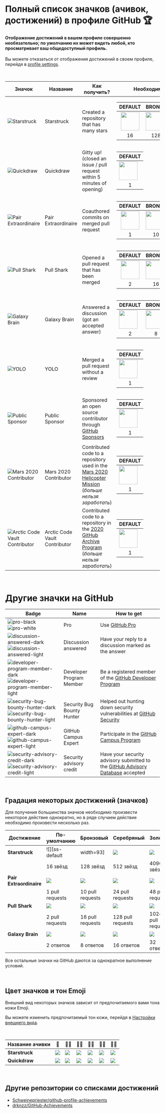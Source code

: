 # Полный список значков (ачивок, достижений) в профиле GitHub 🏆

#### Отображение достижений в вашем профиле совершенно необязательно; по умолчанию их может видеть любой, кто просматривает ваш общедоступный профиль.

Вы можете отказаться от отображения достижений в своем профиле, перейдя в [profile settings](https://github.com/settings).

<br>

| Значок | Название                      | Как получить?                                                                                                                                                          | Необходимое количество                                                                                                                                                                                                                                                                                                                                                                                                                                                                                                                                                                                                                                                                                                                                                                                                                                                 |
|---------------------------------------------------------------------------------------------------------------------------------|-------------------------------|------------------------------------------------------------------------------------------------------------------------------------------------------------------------|------------------------------------------------------------------------------------------------------------------------------------------------------------------------------------------------------------------------------------------------------------------------------------------------------------------------------------------------------------------------------------------------------------------------------------------------------------------------------------------------------------------------------------------------------------------------------------------------------------------------------------------------------------------------------------------------------------------------------------------------------------------------------------------------------------------------------------------------------------------------|
| ![Starstruck](https://github.githubassets.com/images/modules/profile/achievements/starstruck-default.png)                       | Starstruck                    | Created a repository that has many stars                                                                                                                               | <table>  <thead>  <tr>  <th>DEFAULT</th> <th>BRONZE</th>  <th>SILVER</th>  <th>GOLD</th>  </tr>  </thead>  <tbody>  <tr>  <td align="center"><img src="https://github.githubassets.com/images/modules/profile/achievements/starstruck-default.png" width="60px"></td>   <td><img src="https://github.githubassets.com/images/modules/profile/achievements/starstruck-bronze.png" width="60px" align="center"></td>  <td><img src="https://github.githubassets.com/images/modules/profile/achievements/starstruck-silver.png" width="60px"></td>  <td><img src="https://github.githubassets.com/images/modules/profile/achievements/starstruck-gold.png" width="60px"></td>  </tr>  <tr>  <td align="center">16</td>  <td align="center">128</td>  <td align="center">512</td>  <td align="center">4096</td>  </tr>   </tbody>  </table>                                |
| ![Quickdraw](https://github.githubassets.com/images/modules/profile/achievements/quickdraw-default.png)                         | Quickdraw                     | Gitty up!<br>(closed an issue / pull request within 5 minutes of opening)                                                                                              | <table>  <thead>  <tr>  <th>DEFAULT</th>  </tr>  </thead>  <tbody>  <tr>  <td><img src="https://github.githubassets.com/images/modules/profile/achievements/quickdraw-default.png" width="60px"></td> </tr>  <tr>  <td align="center">1</td> </tr>   </tbody>  </table>                                                                                                                                                                                                                                                                                                                                                                                                                                                                                                                                                                                                |
| ![Pair Extraordinaire](https://github.githubassets.com/images/modules/profile/achievements/pair-extraordinaire-default.png)     | Pair Extraordinaire           | Coauthored commits on merged pull request                                                                                                                              | <table>  <thead>  <tr>  <th>DEFAULT</th> <th>BRONZE</th>  <th>SILVER</th>  <th>GOLD</th>  </tr>  </thead>  <tbody>  <tr>  <td align="center"><img src="https://github.githubassets.com/images/modules/profile/achievements/pair-extraordinaire-default.png" width="60px"></td>   <td><img src="https://github.githubassets.com/images/modules/profile/achievements/pair-extraordinaire-bronze.png" width="60px" align="center"></td>  <td><img src="https://github.githubassets.com/images/modules/profile/achievements/pair-extraordinaire-silver.png" width="60px"></td>  <td><img src="https://github.githubassets.com/images/modules/profile/achievements/pair-extraordinaire-gold.png" width="60px"></td>  </tr>  <tr>  <td align="center">1</td>  <td align="center">10</td>  <td align="center">24</td>  <td align="center">48</td>  </tr>   </tbody>  </table> |
| ![Pull Shark](https://github.githubassets.com/images/modules/profile/achievements/pull-shark-default.png)                       | Pull Shark                    | Opened a pull request that has been merged                                                                                                                             | <table>  <thead>  <tr>  <th>DEFAULT</th> <th>BRONZE</th>  <th>SILVER</th>  <th>GOLD</th>  </tr>  </thead>  <tbody>  <tr>  <td align="center"><img src="https://github.githubassets.com/images/modules/profile/achievements/pull-shark-default.png" width="60px"></td>   <td><img src="https://github.githubassets.com/images/modules/profile/achievements/pull-shark-bronze.png" width="60px" align="center"></td>  <td><img src="https://github.githubassets.com/images/modules/profile/achievements/pull-shark-silver.png" width="60px"></td>  <td><img src="https://github.githubassets.com/images/modules/profile/achievements/pull-shark-gold.png" width="60px"></td>  </tr>  <tr>  <td align="center">2</td>  <td align="center">16</td>  <td align="center">128</td>  <td align="center">1024</td>  </tr>   </tbody>  </table>                                  |
| ![Galaxy Brain](https://github.githubassets.com/images/modules/profile/achievements/galaxy-brain-default.png)                   | Galaxy Brain                  | Answered a discussion<br>(got an accepted answer)                                                                                                                      | <table>  <thead>  <tr>  <th>DEFAULT</th> <th>BRONZE</th>  <th>SILVER</th>  <th>GOLD</th>  </tr>  </thead>  <tbody>  <tr>  <td><img src="https://github.githubassets.com/images/modules/profile/achievements/galaxy-brain-default.png" width="60px"></td>  <td><img src="https://github.githubassets.com/images/modules/profile/achievements/galaxy-brain-bronze.png" width="60px" align="center"></td>  <td><img src="https://github.githubassets.com/images/modules/profile/achievements/galaxy-brain-silver.png" width="60px"></td>  <td><img src="https://github.githubassets.com/images/modules/profile/achievements/galaxy-brain-gold.png" width="60px"></td>  </tr>  <tr>  <td align="center">2</td> <td align="center">8</td>  <td align="center">16</td>  <td align="center">32</td>  </tr>   </tbody>  </table>                                               |
| ![YOLO](https://github.githubassets.com/images/modules/profile/achievements/yolo-default.png)                                   | YOLO                          | Merged a pull request without a review                                                                                                                                 | <table>  <thead>  <tr>  <th>DEFAULT</th>  </tr>  </thead>  <tbody>  <tr>  <td><img src="https://github.githubassets.com/images/modules/profile/achievements/yolo-default.png" width="60px"></td> </tr>  <tr>  <td align="center">1</td> </tr>   </tbody>  </table>                                                                                                                                                                                                                                                                                                                                                                                                                                                                                                                                                                                                     |
| ![Public Sponsor](https://github.githubassets.com/images/modules/profile/achievements/public-sponsor-default.png)               | Public Sponsor                | Sponsored an open source contributor through [GitHub Sponsors](https://github.com/sponsors)                                                                            | <table>  <thead>  <tr>  <th>DEFAULT</th>  </tr>  </thead>  <tbody>  <tr>  <td><img src="https://github.githubassets.com/images/modules/profile/achievements/public-sponsor-default.png" width="60px"></td> </tr>  <tr>  <td align="center">1</td> </tr>   </tbody>  </table>                                                                                                                                                                                                                                                                                                                                                                                                                                                                                                                                                                                           |
| ![Mars 2020 Contributor](https://github.githubassets.com/images/modules/profile/achievements/mars-2020-contributor-default.png) | Mars 2020 Contributor         | Contributed code to a repository used in the [Mars 2020 Helicopter Mission](https://github.com/readme/featured/nasa-ingenuity-helicopter) (*больше нельзя заработать*) | <table>  <thead>  <tr>  <th>DEFAULT</th>  </tr>  </thead>  <tbody>  <tr>  <td><img src="https://github.githubassets.com/images/modules/profile/achievements/mars-2020-contributor-default.png" width="60px"></td> </tr>  <tr>  <td align="center">1</td> </tr>   </tbody>  </table>                                                                                                                                                                                                                                                                                                                                                                                                                                                                                                                                                                                    |
| ![Arctic Code Vault Contributor][arctic]                                                                                        | Arctic Code Vault Contributor | Contributed code to a repository in the [2020 GitHub Archive Program](https://archiveprogram.github.com/) (*больше нельзя заработать*)                                 | <table>  <thead>  <tr>  <th>DEFAULT</th>  </tr>  </thead>  <tbody>  <tr>  <td><img src="https://github.githubassets.com/images/modules/profile/achievements/arctic-code-vault-contributor-default.png" width="60px"></td> </tr>  <tr>  <td align="center">1</td> </tr>   </tbody>  </table>                                                                                                                                                                                                                                                                                                                                                                                                                                                                                                                                                                            |

[arctic]: https://github.githubassets.com/images/modules/profile/achievements/arctic-code-vault-contributor-default.png

<br>

# Другие значки на GitHub

| Badge                                                                                                                                                                                                                                                                                                                    | Name                       | How to get                                                                                                                        |
|--------------------------------------------------------------------------------------------------------------------------------------------------------------------------------------------------------------------------------------------------------------------------------------------------------------------------|----------------------------|-----------------------------------------------------------------------------------------------------------------------------------|
| ![pro-black](https://user-images.githubusercontent.com/65187002/173065669-d1fdb5a7-8895-43cc-8dea-72a511a37e86.svg#gh-light-mode-only) ![pro-white](https://user-images.githubusercontent.com/65187002/173065531-57dbf8b1-7eb7-4d46-81bf-f2d18c7c9112.svg#gh-dark-mode-only)                                             | Pro                        | Use [GitHub Pro](https://docs.github.com/en/get-started/learning-about-github/githubs-products#github-pro)                        |
| ![discussion-answered-dark](https://user-images.githubusercontent.com/65187002/173078083-15a75f15-b040-4a92-8d70-561a206d9fd9.svg#gh-dark-mode-only)![discussion-answered-light](https://user-images.githubusercontent.com/65187002/173078106-28bea542-4620-46ee-837d-defda3e44ca6.svg#gh-light-mode-only)               | Discussion answered        | Have  your reply to a discussion marked as the answer                                                                             |
| ![developer-program-member-dark](https://user-images.githubusercontent.com/65187002/173079579-3c393d22-7a13-4e7d-87b8-341fb613d52b.svg#gh-dark-mode-only)![developer-program-member-light](https://user-images.githubusercontent.com/65187002/173079614-33f43a97-1cc2-4228-85e3-ef43836e17c2.svg#gh-light-mode-only)     | Developer Program Member   | Be a registered member of the [GitHub Developer Program](https://docs.github.com/en/developers/overview/github-developer-program) |
| ![security-bug-bounty-hunter-dark](https://user-images.githubusercontent.com/65187002/173081624-93e3cf1f-50b7-45a4-82b7-1954f66368b9.svg#gh-dark-mode-only)![security-bug-bounty-hunter-light](https://user-images.githubusercontent.com/65187002/173081657-e500d72c-9247-44c2-a3d3-2deff30e1ae7.svg#gh-light-mode-only) | Security Bug Bounty Hunter | Helped out hunting down security vulnerabilities at [GitHub Security](https://bounty.github.com/)                                 |
| ![github-campus-expert-dark](https://user-images.githubusercontent.com/65187002/173082819-b3625c23-bfd6-4492-b828-56ed91c45f52.svg#gh-dark-mode-only)![github-campus-expert-light](https://user-images.githubusercontent.com/65187002/173082836-08be81fe-13b7-4acf-9096-e5241d76f237.svg#gh-light-mode-only)             | GitHub Campus Expert       | Participate in the [GitHub Campus Program](https://education.github.com/experts)                                                  |
| ![security-advisory-credit-dark](https://user-images.githubusercontent.com/65187002/173084051-79a0a626-1c1a-4d60-afdf-50ad001d7b21.svg#gh-dark-mode-only)![security-advisory-credit-light](https://user-images.githubusercontent.com/65187002/173084071-5f321da2-b2a9-490b-a524-1b21fa384d7e.svg#gh-light-mode-only)     | Security advisory credit   | Have your security advisory submitted to the [GitHub Advisory Database](https://github.com/advisories) accepted                   |

<br>

## Градация некоторых достижений (значков)

Для получения большинства значков необходимо произвести некоторое действие однократно, но в ряде случаем действие необходимо произвести несколько раз.

| **Достижение**          | По-умолчанию    | Бронзовый        | Серебряный        | Золотой            |
|-------------------------|-----------------|------------------|-------------------|--------------------|
| **Starstruck**          | ![][ss-default | width=93] | ![][ss-bronze]   | ![][ss-silver]    | ![][ss-gold]       |
|                         | 16 звёзд        | 128 звёзд        | 512 звёзд         | 4096 звёзд         |
| **Pair Extraordinaire** | ![][pe-default] | ![][pe-bronze]   | ![][pe-silver]    | ![][pe-gold]       |
|                         | 1 pull requests | 10 pull requests | 24 pull requests  | 48 pull requests   |
| **Pull Shark**          | ![][ps-default] | ![][ps-bronze]   | ![][ps-silver]    | ![][ps-gold]       |
|                         | 2 pull requests | 16 pull requests | 128 pull requests | 1024 pull requests |
| **Galaxy Brain**        | ![][gb-default] | ![][gb-bronze]   | ![][gb-silver]    | ![][gb-gold]       |
|                         | 2 ответов       | 8 ответов        | 16 ответов        | 32 ответов         |

[ss-default]: https://github.githubassets.com/images/modules/profile/achievements/starstruck-default.png
[ss-bronze]: https://github.githubassets.com/images/modules/profile/achievements/starstruck-bronze.png
[ss-silver]: https://github.githubassets.com/images/modules/profile/achievements/starstruck-silver.png
[ss-gold]: https://github.githubassets.com/images/modules/profile/achievements/starstruck-gold.png

[pe-default]: https://github.githubassets.com/images/modules/profile/achievements/pair-extraordinaire-default.png
[pe-bronze]: https://github.githubassets.com/images/modules/profile/achievements/pair-extraordinaire-bronze.png
[pe-silver]: https://github.githubassets.com/images/modules/profile/achievements/pair-extraordinaire-silver.png
[pe-gold]: https://github.githubassets.com/images/modules/profile/achievements/pair-extraordinaire-gold.png

[ps-default]: https://github.githubassets.com/images/modules/profile/achievements/pull-shark-default.png
[ps-bronze]: https://github.githubassets.com/images/modules/profile/achievements/pull-shark-bronze.png
[ps-silver]: https://github.githubassets.com/images/modules/profile/achievements/pull-shark-silver.png
[ps-gold]: https://github.githubassets.com/images/modules/profile/achievements/pull-shark-gold.png

[gb-default]: https://github.githubassets.com/images/modules/profile/achievements/galaxy-brain-default.png
[gb-bronze]: https://github.githubassets.com/images/modules/profile/achievements/galaxy-brain-bronze.png
[gb-silver]: https://github.githubassets.com/images/modules/profile/achievements/galaxy-brain-silver.png
[gb-gold]: https://github.githubassets.com/images/modules/profile/achievements/galaxy-brain-gold.png

Все остальные значки на GitHub даются за однократное выполнение условий.

<br>

## Цвет значков и тон Emoji

Внешний вид некоторых значков зависит от предпочитаемого вами тона кожи Emoji.

Вы можете изменить предпочитаемый тон кожи, перейдя в [Настройки внешнего вида](https://github.com/settings/appearance).

<br>

| **Название ачивки** | 👋 | 👋🏻 | 👋🏼 | 👋🏽 | 👋🏾 | 👋🏿 |
| ------------------- | -------------- | ------------ | ------------------- | ------------- | ------------------ | ----------- |
| **Starstruck**      | ![][s-default] | ![][s-light] | ![][s-light-medium] | ![][s-medium] | ![][s-medium-dark] | ![][s-dark] |
| **Quickdraw**       | ![][q-default] | ![][q-light] | ![][q-light-medium] | ![][q-medium] | ![][q-medium-dark] | ![][q-dark] |

[s-default]: https://github.githubassets.com/images/modules/profile/achievements/starstruck-default.png
[s-light]: https://github.githubassets.com/images/modules/profile/achievements/starstruck-default--light.png
[s-light-medium]: https://github.githubassets.com/images/modules/profile/achievements/starstruck-default--light-medium.png
[s-medium]: https://github.githubassets.com/images/modules/profile/achievements/starstruck-default--medium.png
[s-medium-dark]: https://github.githubassets.com/images/modules/profile/achievements/starstruck-default--medium-dark.png
[s-dark]: https://github.githubassets.com/images/modules/profile/achievements/starstruck-default--dark.png

[q-default]: https://github.githubassets.com/images/modules/profile/achievements/quickdraw-default.png
[q-light]: https://github.githubassets.com/images/modules/profile/achievements/quickdraw-default--light.png
[q-light-medium]: https://github.githubassets.com/images/modules/profile/achievements/quickdraw-default--light-medium.png
[q-medium]: https://github.githubassets.com/images/modules/profile/achievements/quickdraw-default--medium.png
[q-medium-dark]: https://github.githubassets.com/images/modules/profile/achievements/quickdraw-default--medium-dark.png
[q-dark]: https://github.githubassets.com/images/modules/profile/achievements/quickdraw-default--dark.png

<br>

## Другие репозитории со списками достижений

- [Schweinepriester/github-profile-achievements](https://github.com/Schweinepriester/github-profile-achievements)
- [drknzz/GitHub-Achievements](https://github.com/drknzz/GitHub-Achievements)
